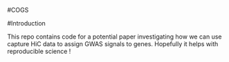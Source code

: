 #COGS

#Introduction

This repo contains code for a potential paper investigating how we can use capture HiC data to assign GWAS signals to genes. Hopefully it helps with reproducible science !

